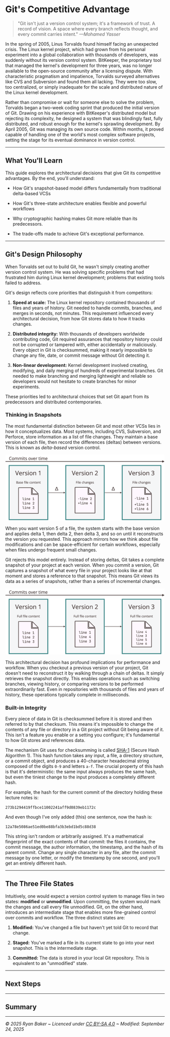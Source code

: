 # Git's Competitive Advantage

> "Git isn't just a version control system; it's a framework of trust.
> A record of vision.
> A space where every branch reflects thought, and every commit carries intent."
> *—Mohamed Yasser*

In the spring of 2005, Linus Torvalds found himself facing an unexpected crisis.
The Linux kernel project, which had grown from his personal experiment into a global collaboration with thousands of developers, was suddenly without its version control system.
BitKeeper, the proprietary tool that managed the kernel's development for three years, was no longer available to the open-source community after a licensing dispute.
With characteristic pragmatism and impatience, Torvalds surveyed alternatives like CVS and Subversion and found them all lacking.
They were too slow, too centralized, or simply inadequate for the scale and distributed nature of the Linux kernel development.

Rather than compromise or wait for someone else to solve the problem, Torvalds began a two-week coding sprint that produced the initial version of Git.
Drawing on his experience with BitKeeper's distributed model but rejecting its complexity, he designed a system that was blindingly fast, fully distributed, and robust enough for the kernel's sprawling development.
By April 2005, Git was managing its own source code. Within months, it proved capable of handling one of the world's most complex software projects, setting the stage for its eventual dominance in version control.

---

## What You'll Learn

This guide explores the architectural decisions that give Git its competitive advantages.
By the end, you'll understand:

- How Git's snapshot-based model differs fundamentally from traditional delta-based VCSs

- How Git's three-state architecture enables flexible and powerful workflows

- Why cryptographic hashing makes Git more reliable than its predecessors.

- The trade-offs made to achieve Git's exceptional performance.

---

## Git's Design Philosophy

When Torvalds set out to build Git, he wasn't simply creating another version control system.
He was solving specific problems that had frustrated him during Linux kernel development; problems that existing tools failed to address.

Git's design reflects core priorities that distinguish it from competitors:

1. **Speed at scale:**
The Linux kernel repository contained thousands of files and years of history.
Git needed to handle commits, branches, and merges in seconds, not minutes.
This requirement influenced every architectural decision, from how Git stores data to how it tracks changes.

2. **Distributed integrity:**
With thousands of developers worldwide contributing code, Git required assurances that repository history could not be corrupted or tampered with, either accidentally or maliciously.
Every object in Git is checksummed, making it nearly impossible to change any file, date, or commit message without Git detecting it.

3. **Non-linear development:**
Kernel development involved creating, modifying, and daily merging of hundreds of experimental branches.
Git needed to make branching and merging lightweight and reliable so developers would not hesitate to create branches for minor experiments.

These priorities led to architectural choices that set Git apart from its predecessors and distributed contemporaries.

### Thinking in Snapshots

The most fundamental distinction between Git and most other VCSs lies in how it conceptualizes data.
Most systems, including CVS, Subversion, and Perforce, store information as a list of file changes.
They maintain a base version of each file, then record the differences (deltas) between versions. This is known as *delta-based* version control.

![Delta-Based Version Control Illustrated](assets/delta_based_vcs_illustrated.png)

When you want version 5 of a file, the system starts with the base version and applies delta 1, then delta 2, then delta 3, and so on until it reconstructs the version you requested.
This approach mirrors how we think about file modifications and can be space-efficient for certain workflows, especially when files undergo frequent small changes.

Git rejects this model entirely.
Instead of storing deltas, Git takes a complete snapshot of your project at each version.
When you commit a version, Git captures a snapshot of what every file in your project looks like at that moment and stores a reference to that snapshot.
This means Git views its data as a series of snapshots, rather than a series of incremental changes.

![Snapshot-Based Version Control Illustrated](assets/snapshot_based_vcs_illustrated.png)

This architectural decision has profound implications for performance and workflow.
When you checkout a previous version of your project, Git doesn't need to reconstruct it by walking through a chain of deltas.
It simply retrieves the snapshot directly.
This enables operations such as switching branches, viewing history, or comparing versions to be performed extraordinarily fast.
Even in repositories with thousands of files and years of history, these operations typically complete in milliseconds.

### Built-in Integrity

Every piece of data in Git is checksummed before it is stored and then referred to by that checksum.
This means it's impossible to change the contents of any file or directory in a Git project without Git being aware of it.
This isn't a feature you enable or a setting you configure; it's fundamental to how Git stores and references data.

The mechanism Git uses for checksumming is called [SHA-1](https://en.wikipedia.org/wiki/SHA-1) (Secure Hash Algorithm 1).
This hash function takes any input, a file, a directory structure, or a commit object, and produces a 40-character hexadecimal string composed of the digits `0-9` and letters `a-f`.
The crucial property of this hash is that it's deterministic: the same input always produces the same hash, but even the tiniest change to the input produces a completely different hash.

For example, the hash for the current commit of the directory holding these lecture notes is:

```
273b1294419ffbce11002241aff9d0839eb1172c
```

And even though I've only added (this) one sentence, now the hash is:

```
12a78e5086ae51ed0be88bfa3b3ebd1bd5c88d38
```

This string isn't random or arbitrarily assigned.
It's a mathematical fingerprint of the exact contents of that commit: the files it contains, the commit message, the author information, the timestamp, and the hash of its parent commit.
Change any single character in any file, alter the commit message by one letter, or modify the timestamp by one second, and you'll get an entirely different hash.

---

## The Three File States

Intuitively, one would expect a version control system to manage files in two states: **modified** or **unmodified**.
Upon committing, the system would mark the changes and call every file unmodified.
Git, on the other hand, introduces an intermediate stage that enables more fine-grained control over commits and workflow. The three distinct states are:

1. **Modified:** You've changed a file but haven't yet told Git to record that change.

2. **Staged:** You've marked a file in its current state to go into your next snapshot. This is the intermediate stage.

3. **Committed:** The data is stored in your local Git repository. This is equivalent to an "unmodified" state.



---

## Next Steps

---

## Summary

---

*© 2025 Ryan Baker ~ Licenced under [CC BY-SA 4.0](https://creativecommons.org/licenses/by-sa/4.0) ~ Modified: September 24, 2025*
